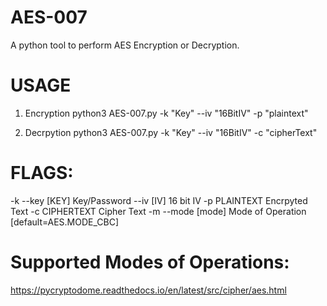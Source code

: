 # AES-007
A python tool to perform AES Encryption or Decryption.

# USAGE
1) Encryption
python3 AES-007.py -k "Key" --iv "16BitIV" -p "plaintext"

2) Decrpytion
python3 AES-007.py -k "Key" --iv "16BitIV" -c "cipherText"


# FLAGS:
  -k --key [KEY]     Key/Password
  --iv [IV]          16 bit IV
  -p PLAINTEXT       Encrpyted Text
  -c CIPHERTEXT      Cipher Text
  -m --mode [mode]   Mode of Operation [default=AES.MODE_CBC]


# Supported Modes of Operations:
https://pycryptodome.readthedocs.io/en/latest/src/cipher/aes.html
